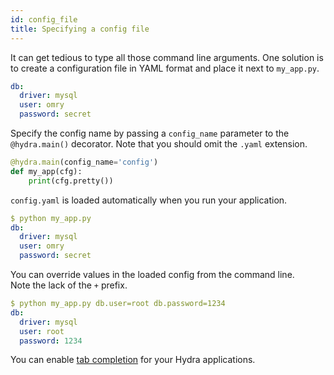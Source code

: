 ```yaml
---
id: config_file
title: Specifying a config file
---
```


It can get tedious to type all those command line arguments.
One solution is to create a configuration file in YAML format and place it next to `my_app.py`.

```yaml title="config.yaml"
db: 
  driver: mysql
  user: omry
  password: secret
```

Specify the config name by passing a `config_name` parameter to the `@hydra.main()` decorator.
Note that you should omit the `.yaml` extension.
```python title="my_app.py" {1}
@hydra.main(config_name='config')
def my_app(cfg):
    print(cfg.pretty())
```

`config.yaml` is loaded automatically when you run your application.
```yaml
$ python my_app.py
db:
  driver: mysql
  user: omry
  password: secret
```

You can override values in the loaded config from the command line.  
Note the lack of the `+` prefix.
```yaml {4-5}
$ python my_app.py db.user=root db.password=1234
db:
  driver: mysql
  user: root
  password: 1234
```

You can enable [tab completion](/tutorials/basic/7_tab_completion.md) for your Hydra applications.